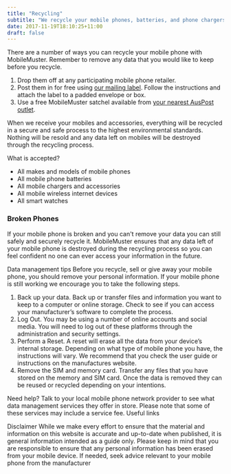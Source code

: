 ```yaml
---
title: "Recycling"
subtitle: "We recycle your mobile phones, batteries, and phone chargers for free."
date: 2017-11-19T18:10:25+11:00
draft: false
---
```

There are a number of ways you can recycle your mobile phone with MobileMuster. Remember to remove any data that you would like to keep before you recycle.

<ol>
  <li>
    <span class='b'>Drop them off</span> at any participating mobile phone retailer.
        <div class='cf mt4 pb4'>
          <div class='fl ph3'>
            <img src='../img/logos/bw/telstra.png' alt=''>
          </div>
          <div class='fl ph3'>
            <img src='../img/logos/bw/optus.png' alt=''>
          </div>
          <div class='fl ph3'>
            <img src='../img/logos/bw/vodafone.png' alt=''>
          <div class='fl ph3'>
            <img src='../img/logos/bw/virgin.png' alt=''>
          </div>
          <div class='fl ph3'>
            <img src='../img/logos/bw/samsung.png' alt=''></div>
        </div>
    </li>
    <li>
        <span class='b'>Post them in for free</span> using <a href='/media/135250/mobilemuster-mailing-label.pdf'>our mailing label</a>. Follow the instructions and attach the label to a padded envelope or box.
    </li>
  <li><span class='b'>Use a free MobileMuster satchel</span> available from <a target='_blank' href='https://auspost.com.au/locate'>your nearest AusPost outlet</a>.
  </li>
</ol>
When we receive your mobiles and accessories, everything will be recycled in a secure and safe process to the highest environmental standards. Nothing will be resold and any data left on mobiles will be destroyed through the recycling process.

What is accepted?
<ul>
  <li><span class='b'>All</span> makes and models of mobile phones</li>
  <li><span class='b'>All</span> mobile phone batteries</li>
  <li><span class='b'>All</span> mobile chargers and accessories</li>
  <li><span class='b'>All</span> mobile wireless internet devices</li>
  <li><span class='b'>All</span> smart watches</li>
</ul>
<div class='usa-alert usa-alert-info usa-alert-paragraph'>
  <div class='usa-alert-body'><h3 class='usa-alert-heading'>Broken Phones</h3><p class='usa-alert-text'>If your mobile phone is broken and you can't remove your data you can still safely and securely recycle it. MobileMuster ensures that any data left of your mobile phone is destroyed during the recycling process so you can feel confident no one can ever access your information in the future.</p>
  </div>
</div>
Data management tips
Before you recycle, sell or give away your mobile phone, you should remove your personal information. If your mobile phone is still working we encourage you to take the following steps.
<ol>
  <li><span class='b'>Back up your data</span>. Back up or transfer files and information you want to keep to a computer or online storage. Check to see if you can access your manufacturer’s software to complete the process.
</li>
  <li><span class='b'>Log Out</span>. You may be using a number of online accounts and social media. You will need to log out of these platforms through the administration and security settings.
</li>
  <li><span class='b'>Perform a Reset</span>. A reset will erase all the data from your device’s internal storage. Depending on what type of mobile phone you have, the instructions will vary. We recommend that you check the user guide or instructions on the manufactures website.
</li>
  <li><span class='b'>Remove the SIM and memory card</span>. Transfer any files that you have stored on the memory and SIM card. Once the data is removed they can be reused or recycled depending on your intentions.
</li>
</ol>

Need help?
Talk to your local mobile phone network provider to see what data management services they offer in store. Please note that some of these services may include a service fee. Useful links

Disclaimer
While we make every effort to ensure that the material and information on this website is accurate and up-to-date when published, it is general information intended as a guide only. Please keep in mind that you are responsible to ensure that any personal information has been erased from your mobile device. If needed, seek advice relevant to your mobile phone from the manufacturer